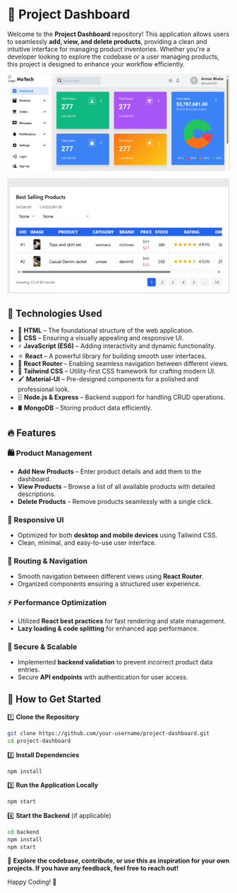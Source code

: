 # 🚀 Project Dashboard

Welcome to the **Project Dashboard** repository! This application allows users to seamlessly **add, view, and delete products**, providing a clean and intuitive interface for managing product inventories. Whether you're a developer looking to explore the codebase or a user managing products, this project is designed to enhance your workflow efficiently.

 ![Screenshot](productpage.png)

 ![Screenshot](productpage2.png)


## 🌟 Technologies Used

- 🎨 **HTML** – The foundational structure of the web application.
- 💅 **CSS** – Ensuring a visually appealing and responsive UI.
- ⚡ **JavaScript (ES6)** – Adding interactivity and dynamic functionality.
- ⚛️ **React** – A powerful library for building smooth user interfaces.
- 🔀 **React Router** – Enabling seamless navigation between different views.
- 🎨 **Tailwind CSS** – Utility-first CSS framework for crafting modern UI.
- 🖌 **Material-UI** – Pre-designed components for a polished and professional look.
- 🗄️ **Node.js & Express** – Backend support for handling CRUD operations.
- 🛢️ **MongoDB** – Storing product data efficiently.

## 🔥 Features

### 🛍️ Product Management
- **Add New Products** – Enter product details and add them to the dashboard.
- **View Products** – Browse a list of all available products with detailed descriptions.
- **Delete Products** – Remove products seamlessly with a single click.

### 📱 Responsive UI
- Optimized for both **desktop and mobile devices** using Tailwind CSS.
- Clean, minimal, and easy-to-use user interface.

### 🔗 Routing & Navigation
- Smooth navigation between different views using **React Router**.
- Organized components ensuring a structured user experience.

### ⚡ Performance Optimization
- Utilized **React best practices** for fast rendering and state management.
- **Lazy loading & code splitting** for enhanced app performance.

### 🔐 Secure & Scalable
- Implemented **backend validation** to prevent incorrect product data entries.
- Secure **API endpoints** with authentication for user access.

## 📖 How to Get Started

1️⃣ **Clone the Repository**
```bash
git clone https://github.com/your-username/project-dashboard.git
cd project-dashboard
```

2️⃣ **Install Dependencies**
```bash
npm install
```

3️⃣ **Run the Application Locally**
```bash
npm start
```

4️⃣ **Start the Backend** (if applicable)
```bash
cd backend
npm install
npm start
```

🚀 **Explore the codebase, contribute, or use this as inspiration for your own projects. If you have any feedback, feel free to reach out!**

Happy Coding! 🎉

